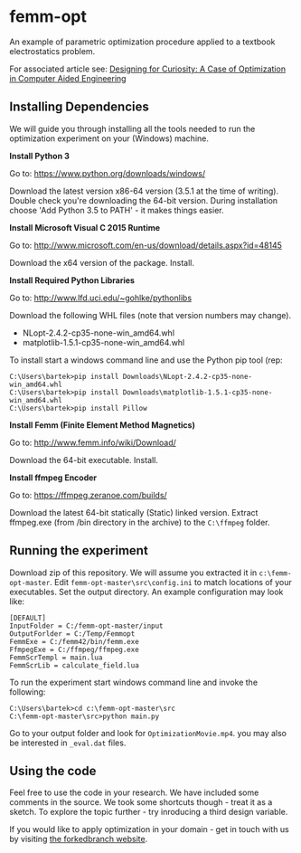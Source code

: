 # femm-opt #

An example of parametric optimization procedure applied to a textbook electrostatics problem.

For associated article see: <a href="http://forkedbranch.eu/en/designing-curiosity-case-optimization-computer-aided-engineering/" target="_blank">Designing for Curiosity: A Case of Optimization in Computer Aided Engineering</a>

## Installing Dependencies ##

We will guide you through installing all the tools needed to run the optimization experiment on your (Windows) machine.

**Install Python 3**

Go to: <a href="https://www.python.org/downloads/windows/" target="_blank">https://www.python.org/downloads/windows/</a>

Download the latest version x86-64 version (3.5.1 at the time of writing). Double check you're downloading the 64-bit version. During installation choose 'Add Python 3.5 to PATH' - it makes things easier.

**Install Microsoft Visual C 2015 Runtime**

Go to: <a href="http://www.microsoft.com/en-us/download/details.aspx?id=48145" target="_blank">http://www.microsoft.com/en-us/download/details.aspx?id=48145</a>

Download the x64 version of the package. Install.

**Install Required Python Libraries**

Go to: <a href="http://www.lfd.uci.edu/~gohlke/pythonlibs" target="_blank">http://www.lfd.uci.edu/~gohlke/pythonlibs</a>

Download the following WHL files (note that version numbers may change).
 * NLopt-2.4.2-cp35-none-win_amd64.whl
 * matplotlib-1.5.1-cp35-none-win_amd64.whl

To install start a windows command line and use the Python pip tool (rep:

```
C:\Users\bartek>pip install Downloads\NLopt-2.4.2-cp35-none-win_amd64.whl
C:\Users\bartek>pip install Downloads\matplotlib-1.5.1-cp35-none-win_amd64.whl
C:\Users\bartek>pip install Pillow
```

**Install Femm (Finite Element Method Magnetics)**

Go to: <a href="http://www.femm.info/wiki/Download/" target="_blank">http://www.femm.info/wiki/Download/</a>

Download the 64-bit executable. Install.

**Install ffmpeg Encoder**

Go to: <a href="https://ffmpeg.zeranoe.com/builds/" target="_blank">https://ffmpeg.zeranoe.com/builds/</a>

Download the latest 64-bit statically (Static) linked version. Extract ffmpeg.exe (from /bin directory in the archive) to the `C:\ffmpeg` folder. 

## Running the experiment ##

Download zip of this repository. We will assume you extracted it in `c:\femm-opt-master`.
Edit `femm-opt-master\src\config.ini` to match locations of your executables. Set the output directory. An example configuration may look like:

```
[DEFAULT]
InputFolder = C:/femm-opt-master/input
OutputForlder = C:/Temp/Femmopt
FemmExe = C:/femm42/bin/femm.exe
FfmpegExe = C:/ffmpeg/ffmpeg.exe
FemmScrTempl = main.lua
FemmScrLib = calculate_field.lua
```

To run the experiment start windows command line and invoke the following:

```
C:\Users\bartek>cd c:\femm-opt-master\src
C:\femm-opt-master\src>python main.py
```

Go to your output folder and look for `OptimizationMovie.mp4`. you may also be interested in `_eval.dat` files.

## Using the code ##

Feel free to use the code in your research. We have included some comments in the source. We took some shortcuts though - treat it as a sketch. To explore the topic further - try inroducing a third design variable.

If you would like to apply optimization in your domain - get in touch with us by visiting [the forkedbranch website](http://forkedbranch.eu). 
